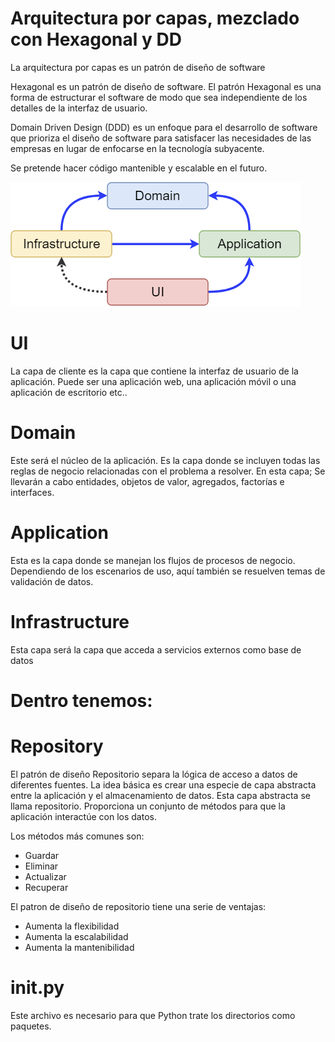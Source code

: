 # Arquitectura por capas, mezclado con Hexagonal y DD

La arquitectura por capas es un patrón de diseño de software

Hexagonal es un patrón de diseño de software. 
El patrón Hexagonal es una forma de estructurar el software de modo que sea independiente de los detalles de la interfaz de usuario.

Domain Driven Design (DDD) es un enfoque para el desarrollo de software que prioriza el diseño de software 
para satisfacer las necesidades de las empresas en lugar de enfocarse en la tecnología subyacente.

Se pretende hacer código mantenible y escalable en el futuro.

![image](image.png)


# UI

La capa de cliente es la capa que contiene la interfaz de usuario de la aplicación.
Puede ser una aplicación web, una aplicación móvil o una aplicación de escritorio etc..

# Domain

Este será el núcleo de la aplicación. Es la capa donde se incluyen todas las reglas de negocio
relacionadas con el problema a resolver. En esta capa; Se llevarán a cabo entidades, 
objetos de valor, agregados, factorías e interfaces.

# Application

Esta es la capa donde se manejan los flujos de procesos de negocio. 
Dependiendo de los escenarios de uso, aquí también se resuelven temas de validación de datos.

# Infrastructure

Esta capa será la capa que acceda a servicios externos como base de datos

# Dentro tenemos:

# Repository


 El patrón de diseño Repositorio separa la lógica de acceso a datos 
 de diferentes fuentes. La idea básica es crear una especie de capa 
 abstracta entre la aplicación y el almacenamiento de datos. 
 Esta capa abstracta se llama repositorio. 
 Proporciona un conjunto de métodos para que la aplicación interactúe con los datos.

 Los métodos más comunes son:
 - Guardar
 - Eliminar
 - Actualizar
 - Recuperar

 El patron de diseño de repositorio tiene una serie de ventajas:

- Aumenta la flexibilidad
- Aumenta la escalabilidad
- Aumenta la mantenibilidad

# __init__.py

Este archivo es necesario para que Python trate los directorios como paquetes.